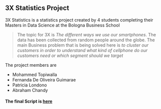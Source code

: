 ## 3X Statistics Project

3X Statistics is a statistics project created by 4 students completing their Masters in Data Science at the Bologna Business School

> The topic for 3X is *The different ways we use our smartphones*. The data has been collected from random people around the globe.  The main Business problem that is being solved here is  *to cluster our customers in order to understand what kind of cellphone do our customers need or which segment should we target*

The project members are

* Mohammed Topiwalla
* Fernanda De Oliveira Guimarae
* Patricia Londono
* Abraham Chandy

#### The final Script is [here](https://github.com/mmd52/3XStatistics/blob/master/3XStats_Final_ToPresent.ipynb)